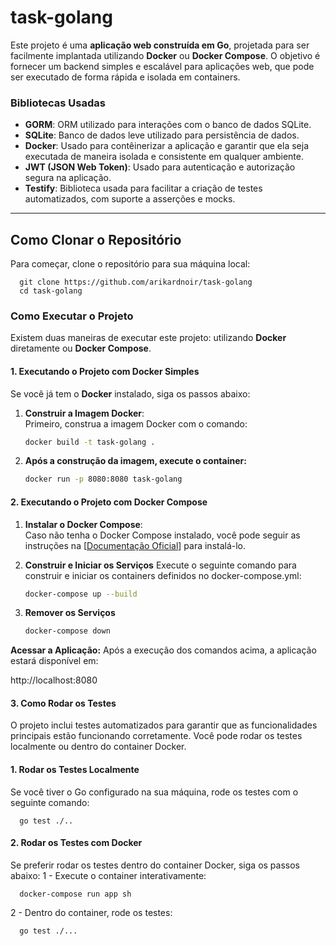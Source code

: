 # task-golang

Este projeto é uma **aplicação web construída em Go**, projetada para ser facilmente implantada utilizando **Docker** ou **Docker Compose**. O objetivo é fornecer um backend simples e escalável para aplicações web, que pode ser executado de forma rápida e isolada em containers.

### Bibliotecas Usadas

- **GORM**: ORM utilizado para interações com o banco de dados SQLite.
- **SQLite**: Banco de dados leve utilizado para persistência de dados.
- **Docker**: Usado para contêinerizar a aplicação e garantir que ela seja executada de maneira isolada e consistente em qualquer ambiente.
- **JWT (JSON Web Token)**: Usado para autenticação e autorização segura na aplicação.
- **Testify**: Biblioteca usada para facilitar a criação de testes automatizados, com suporte a asserções e mocks.

---

## Como Clonar o Repositório

Para começar, clone o repositório para sua máquina local:

      git clone https://github.com/arikardnoir/task-golang
      cd task-golang
      
### Como Executar o Projeto

Existem duas maneiras de executar este projeto: utilizando **Docker** diretamente ou **Docker Compose**.

#### 1. **Executando o Projeto com Docker Simples**

Se você já tem o **Docker** instalado, siga os passos abaixo:

1. **Construir a Imagem Docker**:  
   Primeiro, construa a imagem Docker com o comando:

   ```bash
   docker build -t task-golang .
2. **Após a construção da imagem, execute o container:**
   
   ```bash
   docker run -p 8080:8080 task-golang

#### 2. **Executando o Projeto com Docker Compose**

1. **Instalar o Docker Compose**:  
  Caso não tenha o Docker Compose instalado, você pode seguir as instruções na [[Documentação Oficial]([https://img.shields.io/badge/Switch%20to%20English-blue](https://docs.docker.com/engine/install/debian/))] para instalá-lo.

2. **Construir e Iniciar os Serviços**
   Execute o seguinte comando para construir e iniciar os containers definidos no docker-compose.yml:

   ```bash
   docker-compose up --build

3. **Remover os Serviços**

   ```bash
   docker-compose down

**Acessar a Aplicação:**
Após a execução dos comandos acima, a aplicação estará disponível em:

http://localhost:8080

#### 3. **Como Rodar os Testes**
O projeto inclui testes automatizados para garantir que as funcionalidades principais estão funcionando corretamente. Você pode rodar os testes localmente ou dentro do container Docker.

   #### 1. Rodar os Testes Localmente
   Se você tiver o Go configurado na sua máquina, rode os testes com o seguinte comando:
   
      go test ./..

   #### 2. Rodar os Testes com Docker
   Se preferir rodar os testes dentro do container Docker, siga os passos abaixo:
   1 - Execute o container interativamente:
   
      docker-compose run app sh
    
   2 - Dentro do container, rode os testes:

      go test ./...
